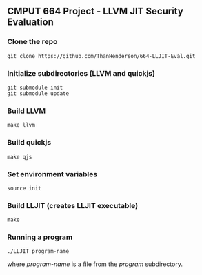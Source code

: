 ## CMPUT 664 Project - LLVM JIT Security Evaluation

### Clone the repo
```
git clone https://github.com/ThanHenderson/664-LLJIT-Eval.git
```

### Initialize subdirectories (LLVM and quickjs)
```
git submodule init
git submodule update
```

### Build LLVM
```
make llvm
```

### Build quickjs
```
make qjs
```

### Set environment variables
```
source init
```

### Build LLJIT (creates LLJIT executable)
```
make
```

### Running a program
```
./LLJIT program-name
```

where *program-name* is a file from the *program* subdirectory. 

